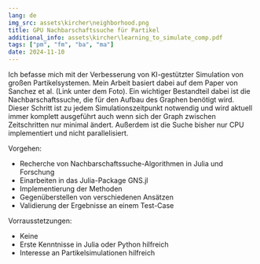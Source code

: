 ```yaml
---
lang: de
img_src: assets\kircher\neighborhood.png
title: GPU Nachbarschaftssuche für Partikel
additional_info: assets\kircher\learning_to_simulate_comp.pdf
tags: ["pm", "fm", "ba", "ma"]
date: 2024-11-10
---
```

Ich befasse mich mit der Verbesserung von KI-gestützter Simulation von großen Partikelsystemen. Mein Arbeit basiert dabei auf dem Paper von Sanchez et al. (Link unter dem Foto). Ein wichtiger Bestandteil dabei ist die Nachbarschaftssuche, die für den Aufbau des Graphen benötigt wird. Dieser Schritt ist zu jedem Simulationszeitpunkt notwendig und wird aktuell immer komplett ausgeführt auch wenn sich der Graph zwischen Zeitschritten nur minimal ändert. Außerdem ist die Suche bisher nur CPU implementiert und nicht parallelisiert.

Vorgehen:
- Recherche von Nachbarschaftssuche-Algorithmen in Julia und Forschung
- Einarbeiten in das Julia-Package GNS.jl
- Implementierung der Methoden
- Gegenüberstellen von verschiedenen Ansätzen
- Validierung der Ergebnisse an einem Test-Case

Vorrausstetzungen:
- Keine
- Erste Kenntnisse in Julia oder Python hilfreich
- Interesse an Partikelsimulationen hilfreich